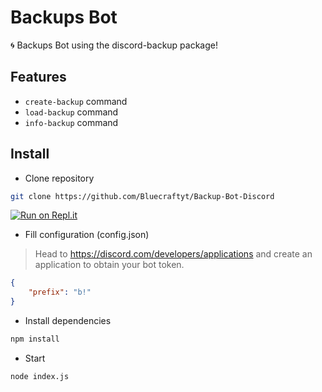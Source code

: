 # Backups Bot

🌀 Backups Bot using the discord-backup package!

## Features

* `create-backup` command
* `load-backup` command
* `info-backup` command


## Install

* Clone repository

```sh
git clone https://github.com/Bluecraftyt/Backup-Bot-Discord
```

[![Run on Repl.it](https://repl.it/badge/github/disbotsxyz/Disbots)](https://repl.it/github/Bluecraftyt/Backup-Bot-Discord)<br>

* Fill configuration (config.json)

> Head to https://discord.com/developers/applications and create an application to obtain your bot token.

```json
{
    "prefix": "b!"
}
```

* Install dependencies

```sh
npm install
```

* Start

```sh
node index.js
```
